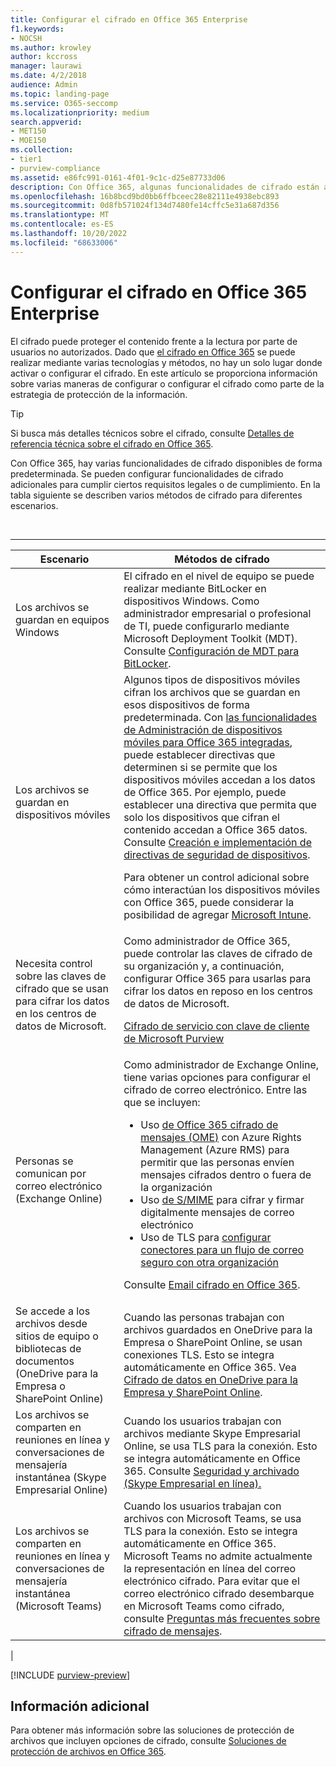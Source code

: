 ```yaml
---
title: Configurar el cifrado en Office 365 Enterprise
f1.keywords:
- NOCSH
ms.author: krowley
author: kccross
manager: laurawi
ms.date: 4/2/2018
audience: Admin
ms.topic: landing-page
ms.service: O365-seccomp
ms.localizationpriority: medium
search.appverid:
- MET150
- MOE150
ms.collection:
- tier1
- purview-compliance
ms.assetid: e86fc991-0161-4f01-9c1c-d25e87733d06
description: Con Office 365, algunas funcionalidades de cifrado están activadas de forma predeterminada; otras funcionalidades se pueden configurar para cumplir ciertos requisitos legales o de cumplimiento.
ms.openlocfilehash: 16b8bcd9bd0bb6ffbceec28e82111e4938ebc893
ms.sourcegitcommit: 0d8fb571024f134d7480fe14cffc5e31a687d356
ms.translationtype: MT
ms.contentlocale: es-ES
ms.lasthandoff: 10/20/2022
ms.locfileid: "68633006"
---
```

# <a name="set-up-encryption-in-office-365-enterprise"></a>Configurar el cifrado en Office 365 Enterprise

El cifrado puede proteger el contenido frente a la lectura por parte de usuarios no autorizados. Dado que [el cifrado en Office 365](encryption.md) se puede realizar mediante varias tecnologías y métodos, no hay un solo lugar donde activar o configurar el cifrado. En este artículo se proporciona información sobre varias maneras de configurar o configurar el cifrado como parte de la estrategia de protección de la información.

> [!TIP]
> Si busca más detalles técnicos sobre el cifrado, consulte [Detalles de referencia técnica sobre el cifrado en Office 365](technical-reference-details-about-encryption.md).

Con Office 365, hay varias funcionalidades de cifrado disponibles de forma predeterminada. Se pueden configurar funcionalidades de cifrado adicionales para cumplir ciertos requisitos legales o de cumplimiento. En la tabla siguiente se describen varios métodos de cifrado para diferentes escenarios.

<br>

****

|Escenario|Métodos de cifrado|
|---|---|
|Los archivos se guardan en equipos Windows|El cifrado en el nivel de equipo se puede realizar mediante BitLocker en dispositivos Windows. Como administrador empresarial o profesional de TI, puede configurarlo mediante Microsoft Deployment Toolkit (MDT). Consulte [Configuración de MDT para BitLocker](/windows/deployment/deploy-windows-mdt/set-up-mdt-for-bitlocker).|
|Los archivos se guardan en dispositivos móviles|Algunos tipos de dispositivos móviles cifran los archivos que se guardan en esos dispositivos de forma predeterminada. Con [las funcionalidades de Administración de dispositivos móviles para Office 365 integradas](https://support.microsoft.com/office/capabilities-of-built-in-mobile-device-management-for-microsoft-365-a1da44e5-7475-4992-be91-9ccec25905b0), puede establecer directivas que determinen si se permite que los dispositivos móviles accedan a los datos de Office 365. Por ejemplo, puede establecer una directiva que permita que solo los dispositivos que cifran el contenido accedan a Office 365 datos. Consulte [Creación e implementación de directivas de seguridad de dispositivos](https://support.microsoft.com/office/create-and-deploy-device-security-policies-d310f556-8bfb-497b-9bd7-fe3c36ea2fd6). <p> Para obtener un control adicional sobre cómo interactúan los dispositivos móviles con Office 365, puede considerar la posibilidad de agregar [Microsoft Intune](/mem/intune/fundamentals/setup-steps).|
|Necesita control sobre las claves de cifrado que se usan para cifrar los datos en los centros de datos de Microsoft.|Como administrador de Office 365, puede controlar las claves de cifrado de su organización y, a continuación, configurar Office 365 para usarlas para cifrar los datos en reposo en los centros de datos de Microsoft. <p> [Cifrado de servicio con clave de cliente de Microsoft Purview](customer-key-overview.md)|
|Personas se comunican por correo electrónico (Exchange Online)|Como administrador de Exchange Online, tiene varias opciones para configurar el cifrado de correo electrónico. Entre las que se incluyen: <ul><li>Uso [de Office 365 cifrado de mensajes (OME)](set-up-new-message-encryption-capabilities.md) con Azure Rights Management (Azure RMS) para permitir que las personas envíen mensajes cifrados dentro o fuera de la organización</li><li>Uso [de S/MIME](/exchange/security-and-compliance/smime-exo/smime-exo) para cifrar y firmar digitalmente mensajes de correo electrónico</li><li>Uso de TLS para [configurar conectores para un flujo de correo seguro con otra organización](/exchange/mail-flow-best-practices/use-connectors-to-configure-mail-flow/set-up-connectors-for-secure-mail-flow-with-a-partner)</li></ul> <p> Consulte [Email cifrado en Office 365](./email-encryption.md).|
|Se accede a los archivos desde sitios de equipo o bibliotecas de documentos (OneDrive para la Empresa o SharePoint Online)|Cuando las personas trabajan con archivos guardados en OneDrive para la Empresa o SharePoint Online, se usan conexiones TLS. Esto se integra automáticamente en Office 365. Vea [Cifrado de datos en OneDrive para la Empresa y SharePoint Online](./data-encryption-in-odb-and-spo.md).|
|Los archivos se comparten en reuniones en línea y conversaciones de mensajería instantánea (Skype Empresarial Online)|Cuando los usuarios trabajan con archivos mediante Skype Empresarial Online, se usa TLS para la conexión. Esto se integra automáticamente en Office 365. Consulte [Seguridad y archivado (Skype Empresarial en línea).](/office365/servicedescriptions/skype-for-business-online-service-description/skype-for-business-online-features)|
|Los archivos se comparten en reuniones en línea y conversaciones de mensajería instantánea (Microsoft Teams)|Cuando los usuarios trabajan con archivos con Microsoft Teams, se usa TLS para la conexión. Esto se integra automáticamente en Office 365. Microsoft Teams no admite actualmente la representación en línea del correo electrónico cifrado. Para evitar que el correo electrónico cifrado desembarque en Microsoft Teams como cifrado, consulte [Preguntas más frecuentes sobre cifrado de mensajes](./ome-faq.yml#can-i-automatically-remove-encryption-on-incoming-and-outgoing-mail-).|
|

[!INCLUDE [purview-preview](../includes/purview-preview.md)]

## <a name="additional-information"></a>Información adicional

Para obtener más información sobre las soluciones de protección de archivos que incluyen opciones de cifrado, consulte [Soluciones de protección de archivos en Office 365](https://www.microsoft.com/download/details.aspx?id=55523).
